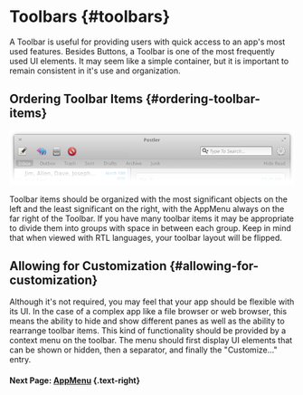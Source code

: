 # Toolbars {#toolbars}

A Toolbar is useful for providing users with quick access to an app's most used features. Besides Buttons, a Toolbar is one of the most frequently used UI elements. It may seem like a simple container, but it is important to remain consistent in it's use and organization.

## Ordering Toolbar Items {#ordering-toolbar-items}

![](/images/docs/human-interface-guidelines/toolbars/toolbar.png)

Toolbar items should be organized with the most significant objects on the left and the least significant on the right, with the AppMenu always on the far right of the Toolbar. If you have many toolbar items it may be appropriate to divide them into groups with space in between each group. Keep in mind that when viewed with RTL languages, your toolbar layout will be flipped.

## Allowing for Customization {#allowing-for-customization}

Although it's not required, you may feel that your app should be flexible with its UI. In the case of a complex app like a file browser or web browser, this means the ability to hide and show different panes as well as the ability to rearrange toolbar items. This kind of functionality should be provided by a context menu on the toolbar. The menu should first display UI elements that can be shown or hidden, then a separator, and finally the "Customize..." entry.

#### Next Page: [AppMenu](/docs/human-interface-guidelines/appmenu) {.text-right}